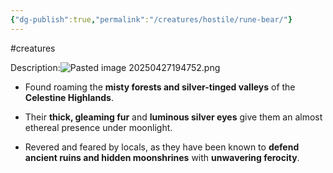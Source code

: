 ```yaml
---
{"dg-publish":true,"permalink":"/creatures/hostile/rune-bear/"}
---
```


#creatures

Description:![Pasted image 20250427194752.png](/img/user/Images/Pasted%20image%2020250427194752.png)
- Found roaming the **misty forests and silver-tinged valleys** of the **Celestine Highlands**.
    
- Their **thick, gleaming fur** and **luminous silver eyes** give them an almost ethereal presence under moonlight.
    
- Revered and feared by locals, as they have been known to **defend ancient ruins and hidden moonshrines** with **unwavering ferocity**.